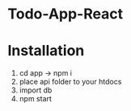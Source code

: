 # Todo-App-React
# Installation
1. cd app -> npm i
2. place api folder to your htdocs
3. import db
2. npm start